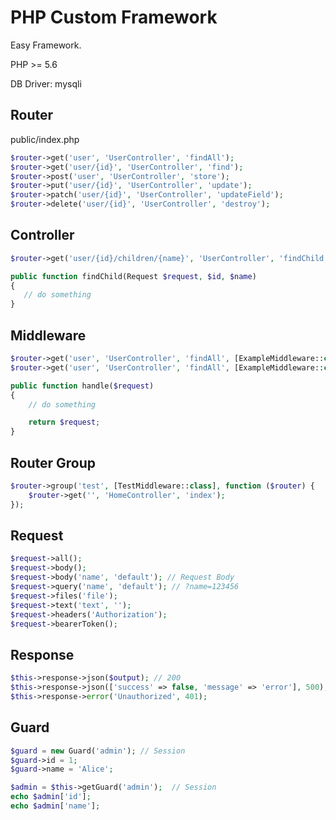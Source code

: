 # PHP Custom Framework

Easy Framework.

PHP >= 5.6

DB Driver: mysqli

## Router

public/index.php

```php
$router->get('user', 'UserController', 'findAll');
$router->get('user/{id}', 'UserController', 'find');
$router->post('user', 'UserController', 'store');
$router->put('user/{id}', 'UserController', 'update');
$router->patch('user/{id}', 'UserController', 'updateField');
$router->delete('user/{id}', 'UserController', 'destroy');
```

## Controller

```php
$router->get('user/{id}/children/{name}', 'UserController', 'findChild');
```

```php
public function findChild(Request $request, $id, $name)
{
   // do something
}
```

## Middleware

```php
$router->get('user', 'UserController', 'findAll', [ExampleMiddleware::class]);
$router->get('user', 'UserController', 'findAll', [ExampleMiddleware::class, Example2Middleware::class]);
```

```php
public function handle($request)
{
    // do something

    return $request;
}
```

## Router Group

```php
$router->group('test', [TestMiddleware::class], function ($router) {
    $router->get('', 'HomeController', 'index');
});
```

## Request

```php
$request->all();
$request->body();
$request->body('name', 'default'); // Request Body
$request->query('name', 'default'); // ?name=123456
$request->files('file');
$request->text('text', '');
$request->headers('Authorization');
$request->bearerToken();
```

## Response

```php
$this->response->json($output); // 200
$this->response->json(['success' => false, 'message' => 'error'], 500);
$this->response->error('Unauthorized', 401);
```

## Guard

```php
$guard = new Guard('admin'); // Session
$guard->id = 1;
$guard->name = 'Alice';
```

```php
$admin = $this->getGuard('admin');  // Session
echo $admin['id'];
echo $admin['name'];
```
